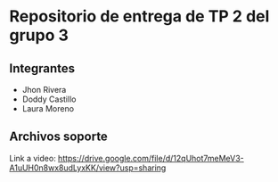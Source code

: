 # Repositorio de entrega de TP 2 del grupo 3

## Integrantes

- Jhon Rivera
- Doddy Castillo
- Laura Moreno

## Archivos soporte

Link a video: https://drive.google.com/file/d/12qUhot7meMeV3-A1uUH0n8wx8udLyxKK/view?usp=sharing

